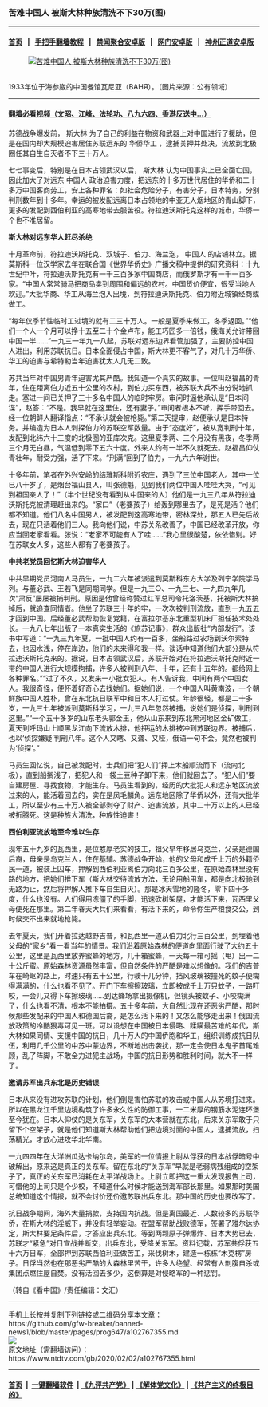 ### 苦难中国人 被斯大林种族清洗不下30万(图)
------------------------

#### [首页](https://github.com/gfw-breaker/banned-news1/blob/master/README.md) &nbsp;&nbsp;|&nbsp;&nbsp; [手把手翻墙教程](https://github.com/gfw-breaker/guides/wiki) &nbsp;&nbsp;|&nbsp;&nbsp; [禁闻聚合安卓版](https://github.com/gfw-breaker/bn-android) &nbsp;&nbsp;|&nbsp;&nbsp; [网门安卓版](https://github.com/oGate2/oGate) &nbsp;&nbsp;|&nbsp;&nbsp; [神州正道安卓版](https://github.com/SzzdOgate/update) 



<div><div class="featured_image">
 <a href="https://i.ntdtv.com/assets/uploads/2020/02/1-35.jpg" target="_blank">
  <figure>
   <img alt="苦难中国人 被斯大林种族清洗不下30万(图)" src="https://i.ntdtv.com/assets/uploads/2020/02/1-35-800x450.jpg"/>
  </figure><br/>
 </a>
 <span class="caption">
  1933年位于海参崴的中国餐馆瓦尼亚（ВАНЯ）。（图片来源：公有领域）
 </span>
</div>
</div><hr/>

#### [翻墙必看视频（文昭、江峰、法轮功、八九六四、香港反送中...）](http://167.172.214.107/home.html)

<div><div class="post_content" itemprop="articleBody">
 <p>
  苏德战争爆发前，
  <ok href="https://www.ntdtv.com/gb/斯大林.htm">
   斯大林
  </ok>
  为了自己的利益在物资和武器上对中国进行了援助，但是在国内却大规模迫害居住苏联远东的
  <ok href="https://www.ntdtv.com/gb/华侨华工.htm">
   华侨华工
  </ok>
  ，逮捕关押并处决，流放到北极圈任其自生自灭者不下三十万人。
 </p>
 <p>
  七七事变后，特别是在日本占领武汉以后，
  <ok href="https://www.ntdtv.com/gb/斯大林.htm">
   斯大林
  </ok>
  认为中国事实上已全面亡国，因此加大了对远东
  <ok href="https://www.ntdtv.com/gb/中国人.htm">
   中国人
  </ok>
  政治迫害力度，把远东的十多万世代居住的华侨和二十多万中国客商劳工，安上各种罪名：如社会危险分子，有害分子，日本特务，分别判刑数年到十多年。幸运的被发配远离日本占领地的中亚无人烟地区的青山脚下，更多的发配到西伯利亚的高寒地带去服苦役。符拉迪沃斯托克这样的城市，华侨一个也不准居留。
 </p>
 <p>
  <strong>
   斯大林对远东华人赶尽杀绝
  </strong>
 </p>
 <p>
  十月革命前，符拉迪沃斯托克、双城子、伯力、海兰泡，
  <ok href="https://www.ntdtv.com/gb/中国人.htm">
   中国人
  </ok>
  的店铺林立。据莫斯科一位汉学家去年在联合国《世界华侨史》广播文稿中提供的研究资料：十九世纪中叶，符拉迪沃斯托克有一千三百多家中国商店，而俄罗斯才有一千一百多家。“中国人常常骑马把商品卖到周围和偏远的农村。中国货价便宜，很受当地人欢迎。”大批华商、华工从海兰泡入出境，到符拉迪沃斯托克、伯力附近城镇经商或做工。
 </p>
 <p>
  “每年仅季节性临时工过境的就有二三十万人。一般是夏季来做工，冬季返回。”“他们一个人一个月可以挣十五至二十个金卢布，能工巧匠多一倍钱，俄海关允许带回中国一半……”一九三一年九一八起，苏联对远东边界看管加强了，主要防控中国人进出，利用苏联抗日。日本全面侵占中国，斯大林更不客气了，对几十万华侨、华工的迫害与希特勒当年迫害犹太人几无二致。
 </p>
 <p>
  苏共当年对中国男青年迫害尤其严酷。我知道一个真实的故事。一位叫赵福昌的青年，住在距离伯力近五十公里的农村，到伯力买东西，被苏联大兵不由分说地抓走。塞进一间已关押了三十多名中国人的临时牢房。审问时逼他承认是“日本间谍”，赵答：“不是。我早就在这里住，还有妻子。”审问者根本不听，挥手带回去。经一位朝鲜人翻译指点：“不承认就会被枪毙。”第二天提审，赵便承认是日本特务。并编造为日本人刺探伯力的苏联空军数量。由于“态度好”，被从宽判刑十年，发配到北纬六十三度的北极圈的亚库次克。这里夏季两、三个月没有黑夜，冬季两三个月无白昼，气温低到零下五六十度。外来人约有一半不久就死去。赵福昌仰仗青壮年，耐受力强，活了下来。“刑满”回到了伯力，一九六六年谢世。
 </p>
 <p>
  十多年前，笔者在外兴安岭的结雅斯科附近农庄，遇到了三位中国老人。其中一位已八十岁了，是烟台福山县人，叫张德魁，见到我们两位中国人哇哇大哭，“可见到祖国亲人了！”（半个世纪没有看到从中国来的人）他们是一九三八年从符拉迪沃斯托克被清理赶出来的。“家口”（老婆孩子）给轰到哪里去了，是死是活？他们都不知道。他们八名中国男人，被发配到这高寒地带，密林深处，那五人已先后故去，现在只活着他们三人。我向他们说，中苏关系改善了，中国已经改革开放，你应当回老家看看。张说：“老家不可能有人了哇……”我心里很酸楚，依依惜别。好在苏联女人多，这些人都有了老婆孩子。
 </p>
 <p>
  <strong>
   中共老党员回忆斯大林迫害华人
  </strong>
 </p>
 <p>
  中共早期党员河南人马员生，一九二六年被派遣到莫斯科东方大学及列宁学院学马列。与董必武、王若飞是同期同学。但是一九三○、一九三七、一九四九年几次“肃反”屡屡被捕判刑。原因是他曾经称赞过红军总司令托洛茨基，托被斯大林搞掉后，就追查同情者。他坐了苏联三十年的牢，一次次被判刑流放，直到一九五五才回到中国。后经董必武帮助恢复党籍，在富拉尔基东北重型机床厂担任技术处处长。一九八七年出版了一本真实生活的《旅苏记事》，群众出版社“内部发行”。该书中写道：“一九三九年夏，一批中国人约有一百多，坐船路过农场到沃尔索特去，也因水浅，停在岸边，他们的未来得和我一样。谈话中知道他们大部分是从符拉迪沃斯托克来的。据说，日本占领武汉后，苏联开始对在符拉迪沃斯托克附近一带的中国人进行大规模拘捕，许多人被判刑八年、十年，还有十五年的。都给网上各种罪名。”“过了不久，又发来一小批女犯人，有人告诉我，中间有两个中国女人。我很奇怪，便怀着好奇心去找她们。据她们说，一个中国人叫黄南波，一个朝鲜族中国人姓朴，曾在东北抗日联军中和日本人打过仗。年龄很轻，都是二十多岁，一九三七年被派到莫斯科学习，一九三八年忽然被捕，说她们是侦探，判刑到这里。”“一个五十多岁的山东老头郭金玉，他从山东来到东北黑河地区金矿做工，夏天到呼玛山上顺黑龙江向下流放木排，他押运的木排被冲到苏联边界。被捕后，也以‘侦探嫌疑’判刑八年。这个人又瞎、又聋、又哑，俄语一句不会。竟然也被判为‘侦探’。”
 </p>
 <p>
  马员生回忆说，自己被发配时，士兵们把“犯人们”押上木船顺流而下（流向北极），直到船搁浅了，把犯人和一袋土豆种子卸下来，他们就回去了。“犯人们”要自建房屋、寻找食物，才能生存。马员生看到的，经历的大批犯人和远东地区流放过来的人，能活着回去的，实在是凤毛麟角。远东地区除了华侨以外，还有大批华工，所以至少有三十万人被全部剥夺了财产、迫害流放，其中二十万以上的人已经被折腾死。这是种族大清洗，种族性迫害！
 </p>
 <p>
  <strong>
   西伯利亚流放地至今难以生存
  </strong>
 </p>
 <p>
  现年五十九岁的瓦西里，是位憨厚老实的技工，祖父早年移居乌克兰，父亲是德国后裔，母亲是乌克兰人，住在基辅。苏德战争开始，他的父母和成千上万的外籍侨民一道，被装上囚车，押解到西伯利亚离伯力向北三百多公里，在原始森林里没有路的地方，把她们推下车（斯大林交待流放方法，无论用船用车，都是向北极驰到无路为止，然后将押解人推下车自生自灭）。那是冰天雪地的隆冬，零下四十多度，什么也没有。人们得用冻僵了的手脚，迅速砍树架屋，才能活下来，瓦西里父母便死在那里。第二年春天大兵们来看看，有活下来的，命令你生产粮食交公，到时候交不出来就地枪毙。
 </p>
 <p>
  去年夏天，我们开着拉达越野吉普，和瓦西里一道从伯力北行三百公里，到埋着他父母的“家乡”看一看当年的情景。我们沿着原始森林的便道向里面行驶了大约五十公里，这里是瓦西里放养蜜蜂的地方，几十箱蜜蜂，一天每一箱可摇（甩）出一二十公斤蜜。原始森林资源虽然丰富，但自然条件的严酷是难以想像的。我们的吉普车在崎岖的路上，时速只有五十公里，行驶十几分钟，挡风玻璃被撞死的蚊子便糊得满满的，什么也看不见了。开门下车擦擦玻璃，立即被成千上万只蚊子，一路叮咬，一会儿又得下车擦玻璃……到达蜂场拿出摄像机，但镜头被蚊子、小咬糊满了，什么也看不清，根本不能拍摄。五十多年前，大自然比现在还恶劣严酷，那时候那些发配来的中国人和德国后裔，是怎么活下来的！又怎么能够走出来！俄国流放政策的冷酷狠毒可见一斑。可以设想在中国被日本侵略、蹂躏最苦难的年代，斯大林如果同情、支援中国的抗日，几十万人的中国侨胞和华工，组织训练成抗日队伍，利用几千公里的中苏中蒙边界，不断地出击袭扰，那一定会使日本鬼子首尾难顾，乱了阵脚，不敢全力进犯主战场，中国的抗日形势和胜利时间，就大不一样了。
 </p>
 <p>
  <strong>
   邀请苏军出兵东北是历史错误
  </strong>
 </p>
 <p>
  日本从来没有进攻苏联的计划，他们倒是害怕苏联的攻击或中国人从苏境打进来。所以在黑龙江千里边境构筑了许多永久性的防御工事，一二米厚的钢筋水泥连环堡至今犹在。日本人仰仗的是关东军，关东军的大本营就在东北，后来关东军敢于只留下个空架子，就是他们知道斯大林帮助他们把边境对面的中国人，逮捕流放，扫荡精光，才放心进攻华北华南。
 </p>
 <p>
  一九四四年在大洋洲瓜达卡纳尔岛，美军的一位情报上尉从俘获的日本战俘暗号中破解出，原来这是真正的关东军。留在东北的“关东军”早就是老弱病残组成的空架子了，真正的关东军已消耗在太平洋战场上。上尉立即把这一重大发现报告上司，可惜他的上司只是个少校，不知道什么时候才能送到海军部长那里。如果那时美国总统知道这个情报，就不会讨价还价邀苏联出兵东北。那中国的历史也要改写了。
 </p>
 <p>
  抗日战争期间，海外大量捐款，支持国内抗战。但是离国最近、人数较多的苏联华侨，在斯大林的淫威下，并没有轻举妄动。在盟军帮助战败德军，签署了雅尔达协定，斯大林要足条件后，才答应出兵东北。等到两颗原子弹爆炸、日本大势已去，苏联才“紧急”对日宣战并断交，出兵东北，受降关东军。资料记载，苏军共俘获五十六万日军，全部押到苏联西伯利亚做苦工，采伐树木，建造一栋栋“木克楞”房子。日俘当然也在那恶劣严酷的大森林里苦干，许多人绝望、经常有人剖腹自杀或集团点燃住屋自焚。没有活回去多少，这倒算是对侵略军的一种惩罚。
 </p>
 <p>
  （转自《看中国》/责任编辑：文汇）
 </p>
 <div class="single_ad">
 </div>
</div>
</div>
<hr/>
手机上长按并复制下列链接或二维码分享本文章：<br/>
https://github.com/gfw-breaker/banned-news1/blob/master/pages/prog647/a102767355.md <br/>
<a href='https://github.com/gfw-breaker/banned-news1/blob/master/pages/prog647/a102767355.md'><img src='https://github.com/gfw-breaker/banned-news1/blob/master/pages/prog647/a102767355.md.png'/></a> <br/>
原文地址（需翻墙访问）：https://www.ntdtv.com/gb/2020/02/02/a102767355.html


------------------------
#### [首页](https://github.com/gfw-breaker/banned-news1/blob/master/README.md) &nbsp;|&nbsp; [一键翻墙软件](https://github.com/gfw-breaker/nogfw/blob/master/README.md) &nbsp;| [《九评共产党》](https://github.com/gfw-breaker/9ping.md/blob/master/README.md#九评之一评共产党是什么) | [《解体党文化》](https://github.com/gfw-breaker/jtdwh.md/blob/master/README.md) | [《共产主义的终极目的》](https://github.com/gfw-breaker/gczydzjmd.md/blob/master/README.md)


<img src='http://gfw-breaker.win/banned-news/pages/prog647/a102767355.md' width='0px' height='0px'/>